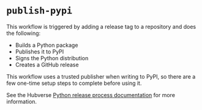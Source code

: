 # `publish-pypi`

This workflow is triggered by adding a release tag to a repository and does the
following:

- Builds a Python package
- Publishes it to PyPI
- Signs the Python distribution
- Creates a GitHub release

This workflow uses a trusted publisher when writing to PyPI, so there are a
few one-time setup steps to complete before using it.

See the Hubverse
[Python release process documentation](https://hubverse.io/en/latest/developer/python.html#pypi-setup)
for more information.
